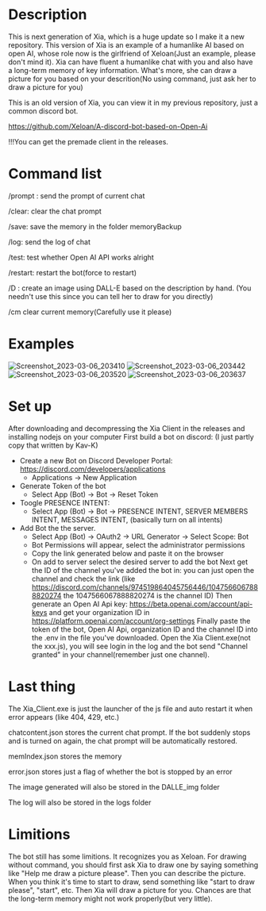 # Description
This is next generation of Xia, which is a huge update so I make it a new repository. This version of Xia is an example of a humanlike AI based on open AI, whose role now is the girlfriend of Xeloan(Just an example, please don't mind it). Xia can have fluent a humanlike chat with you and also have a long-term memory of key information. What's more, she can draw a picture for you based on your descrition(No using command, just ask her to draw a picture for you)

This is an old version of Xia, you can view it in my previous repository, just a common discord bot.

https://github.com/Xeloan/A-discord-bot-based-on-Open-Ai


!!!You can get the premade client in the releases.


# Command list
/prompt : send the prompt of current chat

/clear: clear the chat prompt

/save: save the memory in the folder memoryBackup

/log: send the log of chat

/test: test whether Open AI API works alright

/restart: restart the bot(force to restart)

/D <Description>: create an image using DALL-E based on the description by hand. (You needn't use this since you can tell her to draw for you directly)
  
/cm clear current memory(Carefully use it please)

# Examples
![Screenshot_2023-03-06_203410](https://user-images.githubusercontent.com/105624127/224680701-1746a4c6-689e-4e0c-86f2-47c4fe90a185.png)
![Screenshot_2023-03-06_203442](https://user-images.githubusercontent.com/105624127/224680759-a769efda-0c9f-4a86-abe1-f8530a3f986b.png)
![Screenshot_2023-03-06_203520](https://user-images.githubusercontent.com/105624127/224680790-366a351f-9be6-4602-9bd2-f1c315aac3c7.png)
![Screenshot_2023-03-06_203637](https://user-images.githubusercontent.com/105624127/224680823-b2472855-879c-4360-beef-690e1adfc6f5.png)


# Set up
After downloading and decompressing the Xia Client in the releases and installing nodejs on your computer
First build a bot on discord:  (I just partly copy that written by Kav-K)
- Create a new Bot on Discord Developer Portal: https://discord.com/developers/applications
    - Applications -> New Application
- Generate Token of the bot
    - Select App (Bot) -> Bot -> Reset Token
- Toogle PRESENCE INTENT:
    - Select App (Bot) -> Bot -> PRESENCE INTENT, SERVER MEMBERS INTENT, MESSAGES INTENT, (basically turn on all intents)
- Add Bot the the server.
    - Select App (Bot) -> OAuth2 -> URL Generator -> Select Scope: Bot
    - Bot Permissions will appear, select the administrator permissions
    - Copy the link generated below and paste it on the browser
    - On add to server select the desired server to add the bot
Next get the ID of the channel you've added the bot in: you can just open the channel and check the link (like https://discord.com/channels/974519864045756446/1047566067888820274 the 1047566067888820274 is the channel ID)
Then generate an Open AI Api key: https://beta.openai.com/account/api-keys and get your organization ID in https://platform.openai.com/account/org-settings
Finally paste the token of the bot, Open AI Api, organization ID and the channel ID into the .env in the file you've downloaded.
Open the Xia Client.exe(not the xxx.js), you will see login in the log and the bot send "Channel granted" in your channel(remember just one channel).


# Last thing
The Xia_Client.exe is just the launcher of the js file and auto restart it when error appears (like 404, 429, etc.)

chatcontent.json stores the current chat prompt. If the bot suddenly stops and is turned on again, the chat prompt will be automatically restored.

memIndex.json stores the memory

error.json stores just a flag of whether the bot is stopped by an error
  
The image generated will also be stored in the DALLE_img folder
  
The log will also be stored in the logs folder
  

# Limitions
The bot still has some limitions. It recognizes you as Xeloan. For drawing without command, you should first ask Xia to draw one by saying something like "Help me draw a picture please". Then you can describe the picture. When you think it's time to start to draw, send something like "start to draw please", "start", etc. Then Xia will draw a picture for you. Chances are that the long-term memory might not work properly(but very little).
